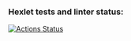 ### Hexlet tests and linter status:
[![Actions Status](https://github.com/springmelody/rails-project-lvl1/workflows/hexlet-check/badge.svg)](https://github.com/springmelody/rails-project-lvl1/actions)